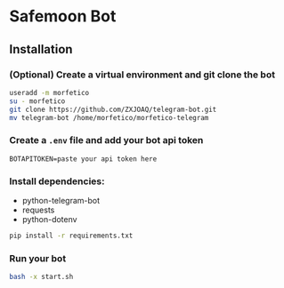 # Safemoon Bot

## Installation

### (Optional) Create a virtual environment and git clone the bot

```bash
useradd -m morfetico
su - morfetico
git clone https://github.com/ZXJOAQ/telegram-bot.git
mv telegram-bot /home/morfetico/morfetico-telegram
```

### Create a `.env` file and add your bot api token

```
BOTAPITOKEN=paste your api token here
```
### Install dependencies:
- python-telegram-bot
- requests
- python-dotenv

```bash
pip install -r requirements.txt
```

### Run your bot

```bash
bash -x start.sh
```
